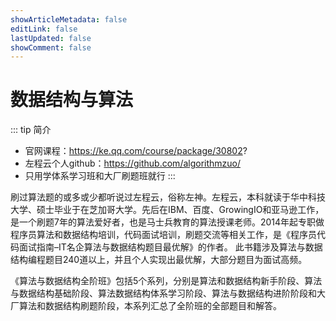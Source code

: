 ```yaml
---
showArticleMetadata: false
editLink: false
lastUpdated: false
showComment: false
---
```


# 数据结构与算法

::: tip 简介
- 官网课程：https://ke.qq.com/course/package/30802?
- 左程云个人github：https://github.com/algorithmzuo/
- 只用学体系学习班和大厂刷题班就行
:::

刷过算法题的或多或少都听说过左程云，俗称左神。左程云，本科就读于华中科技大学、硕士毕业于在芝加哥大学。先后在IBM、百度、GrowingIO和亚马逊工作，是一个刷题7年的算法爱好者，也是马士兵教育的算法授课老师。2014年起专职做程序员算法和数据结构培训，代码面试培训，刷题交流等相关工作，是《程序员代码面试指南–IT名企算法与数据结构题目最优解》的作者。 此书籍涉及算法与数据结构编程题目240道以上，并且个人实现出最优解，大部分题目为面试高频。

《算法与数据结构全阶班》包括5个系列，分别是算法和数据结构新手阶段、算法与数据结构基础阶段、算法数据结构体系学习阶段、算法与数据结构进阶阶段和大厂算法和数据结构刷题阶段，本系列汇总了全阶班的全部题目和解答。